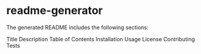 # readme-generator

The generated README includes the following sections:

Title
Description
Table of Contents
Installation
Usage
License
Contributing
Tests

